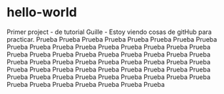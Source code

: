 # hello-world
Primer project - de tutorial
Guille - Estoy viendo cosas de gitHub para practicar.
Prueba Prueba Prueba Prueba Prueba Prueba Prueba Prueba Prueba Prueba Prueba Prueba Prueba Prueba Prueba 
Prueba Prueba Prueba Prueba Prueba Prueba Prueba Prueba Prueba Prueba Prueba Prueba Prueba Prueba Prueba 
Prueba Prueba Prueba Prueba Prueba Prueba Prueba Prueba Prueba Prueba Prueba Prueba Prueba Prueba Prueba 
Prueba Prueba Prueba Prueba Prueba Prueba Prueba Prueba Prueba Prueba Prueba Prueba Prueba Prueba Prueba 
